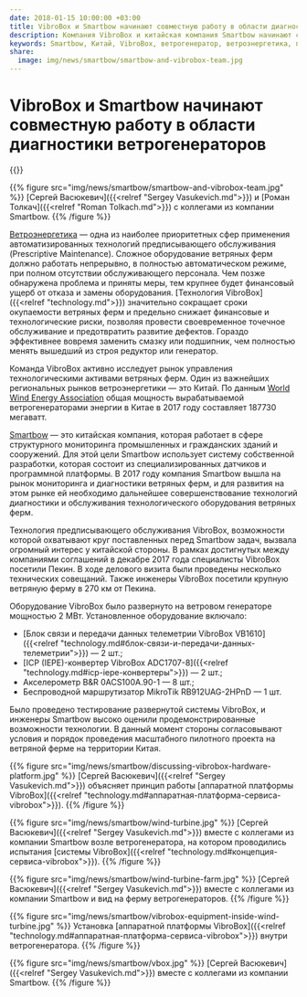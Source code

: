 ```yaml
---
date: 2018-01-15 10:00:00 +03:00
title: VibroBox и Smartbow начинают совместную работу в области диагностики ветрогенераторов
description: Компания VibroBox и китайская компания Smartbow начинают совместную работу в области диагностики ветрогенераторов.
keywords: Smartbow, Китай, VibroBox, ветрогенератор, ветроэнергетика, предписывающее, обслуживание, отчет, тест, вибрация, диагностика, сотрудничество, электроэнергия, 2025
share:
  image: img/news/smartbow/smartbow-and-vibrobox-team.jpg
---
```

# VibroBox и Smartbow начинают совместную работу в области диагностики ветрогенераторов

{{<date>}}

{{% figure src="img/news/smartbow/smartbow-and-vibrobox-team.jpg" %}}
[Сергей Васюкевич]({{<relref "Sergey Vasukevich.md">}}) и [Роман Толкач]({{<relref "Roman Tolkach.md">}}) с коллегами из компании Smartbow.
{{% /figure %}}

[Ветроэнергетика](https://ru.wikipedia.org/wiki/Ветроэнергетика) — одна из наиболее приоритетных сфер применения автоматизированных технологий предписывающего обслуживания (Prescriptive Maintenance). Сложное оборудование ветряных ферм должно работать непрерывно, в полностью автоматическом режиме, при полном отсутствии обслуживающего персонала. Чем позже обнаружена проблема и приняты меры, тем крупнее будет финансовый ущерб от отказа и замены оборудования. [Технология VibroBox]({{<relref "technology.md">}}) значительно сокращает сроки окупаемости ветряных ферм и предельно снижает финансовые и технологические риски, позволяя провести своевременное точечное обслуживание и предотвратить развитие дефектов. Гораздо эффективнее вовремя заменить смазку или подшипник, чем полностью менять вышедший из строя редуктор или генератор.

Команда VibroBox активно исследует рынок управления технологическими активами ветряных ферм. Один из важнейших региональных рынков ветроэнергетики — это Китай. По данным [World Wind Energy Association](http://www.wwindea.org/2017-statistics/) общая мощность вырабатываемой ветрогенераторами энергии в Китае в 2017 году составляет 187730 мегаватт.

[Smartbow](http://www.smartbow.net/) — это китайская компания, которая работает в сфере структурного мониторинга промышленных и гражданских зданий и сооружений. Для этой цели Smartbow использует систему собственной разработки, которая состоит из специализированных датчиков и программной платформы. В 2017 году компания Smartbow вышла на рынок мониторинга и диагностики ветряных ферм, и для развития на этом рынке ей необходимо дальнейшее совершенствование технологий диагностики и обслуживания технологического оборудования ветряных ферм.

Технология предписывающего обслуживания VibroBox, возможности которой охватывают круг поставленных перед Smartbow задач, вызвала огромный интерес у китайской стороны. В рамках достигнутых между компаниями соглашений в декабре 2017 года специалисты VibroBox посетили Пекин. В ходе делового визита были проведены несколько технических совещаний. Также инженеры VibroBox посетили крупную ветряную ферму в 270 км от Пекина.

Оборудование VibroBox было развернуто на ветровом генераторе мощностью 2 МВт. Установленное оборудование включало:

* [Блок связи и передачи данных телеметрии VibroBox VB1610]({{<relref "technology.md#блок-связи-и-передачи-данных-телеметрии">}}) — 2 шт.;
* [ICP (IEPE)-конвертер VibroBox ADC1707-8]({{<relref "technology.md#icp-iepe-конвертеры">}}) — 2 шт.;
* Акселерометр B&R 0ACS100A.90-1 — 8 шт.;
* Беспроводной маршрутизатор MikroTik RB912UAG-2HPnD — 1 шт.

Было проведено тестирование развернутой системы VibroBox, и инженеры Smartbow высоко оценили продемонстрированные возможности технологии. В данный момент стороны согласовывают условия и порядок проведения масштабного пилотного проекта на ветряной ферме на территории Китая.

{{% figure src="img/news/smartbow/discussing-vibrobox-hardware-platform.jpg" %}}
[Сергей Васюкевич]({{<relref "Sergey Vasukevich.md">}}) объясняет принцип работы [аппаратной платформы VibroBox]({{<relref "technology.md#аппаратная-платформа-сервиса-vibrobox">}}).
{{% /figure %}}

{{% figure src="img/news/smartbow/wind-turbine.jpg" %}}
[Сергей Васюкевич]({{<relref "Sergey Vasukevich.md">}}) вместе с коллегами из компании Smartbow возле ветрогенератора, на котором проводились испытания [системы VibroBox]({{<relref "technology.md#концепция-сервиса-vibrobox">}}).
{{% /figure %}}

{{% figure src="img/news/smartbow/wind-turbine-farm.jpg" %}}
[Сергей Васюкевич]({{<relref "Sergey Vasukevich.md">}}) вместе с коллегами из компании Smartbow и вид на ферму ветрогенераторов.
{{% /figure %}}

{{% figure src="img/news/smartbow/vibrobox-equipment-inside-wind-turbine.jpg" %}}
Установка [аппаратной платформы VibroBox]({{<relref "technology.md#аппаратная-платформа-сервиса-vibrobox">}}) внутри ветрогенератора.
{{% /figure %}}

{{% figure src="img/news/smartbow/vbox.jpg" %}}
[Сергей Васюкевич]({{<relref "Sergey Vasukevich.md">}}) вместе с коллегами из компании Smartbow.
{{% /figure %}}

